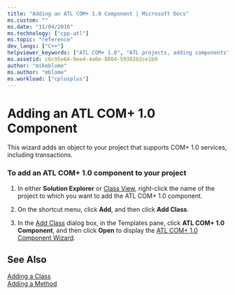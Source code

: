 ```yaml
---
title: "Adding an ATL COM+ 1.0 Component | Microsoft Docs"
ms.custom: ""
ms.date: "11/04/2016"
ms.technology: ["cpp-atl"]
ms.topic: "reference"
dev_langs: ["C++"]
helpviewer_keywords: ["ATL COM+ 1.0", "ATL projects, adding components", "components [C++], adding ATL COM+ 1.0", "objects [C++], supporting ATL COM+ 1.0"]
ms.assetid: c6c95e64-9ee4-4a6e-8804-5930202ce1b9
author: "mikeblome"
ms.author: "mblome"
ms.workload: ["cplusplus"]
---
```

# Adding an ATL COM+ 1.0 Component
This wizard adds an object to your project that supports COM+ 1.0 services, including transactions.  
  
### To add an ATL COM+ 1.0 component to your project  
  
1.  In either **Solution Explorer** or [Class View](/visualstudio/ide/viewing-the-structure-of-code), right-click the name of the project to which you want to add the ATL COM+ 1.0 component.  
  
2.  On the shortcut menu, click **Add**, and then click **Add Class**.  
  
3.  In the [Add Class](../../ide/add-class-dialog-box.md) dialog box, in the Templates pane, click **ATL COM+ 1.0 Component**, and then click **Open** to display the [ATL COM+ 1.0 Component Wizard](../../atl/reference/atl-com-plus-1-0-component-wizard.md).  
  
## See Also  
 [Adding a Class](../../ide/adding-a-class-visual-cpp.md)   
 [Adding a Method](../../ide/adding-a-method-visual-cpp.md)

